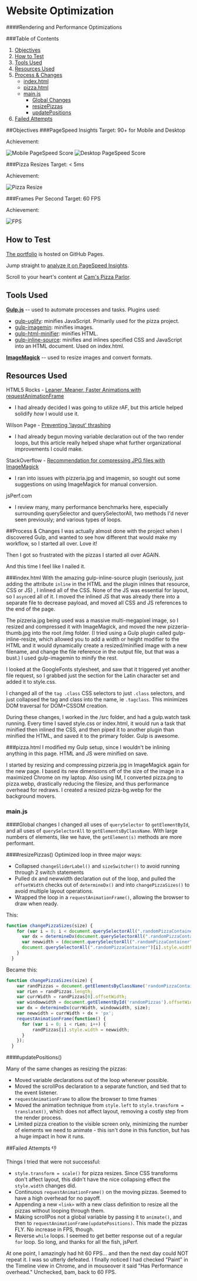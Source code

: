 # Website Optimization
####Rendering and Performance Optimizations

###Table of Contents
1. [Objectives](#objectives)
1. [How to Test](#test)
2. [Tools Used](#tools)
3. [Resources Used](#resources)
4. [Process & Changes](#process)
    * [index.html](#index)
    * [pizza.html](#pizza)
    * [main.js](#main)
        * [Global Changes](#mainglobal)
        * [resizePizzas](#mainresize)
        * [updatePositions](#mainupdate)
5. [Failed Attempts](#failed)

<a name="objectives"></a>
##Objectives
###PageSpeed Insights
Target: 90+ for Mobile and Desktop

Achievement:

![Mobile PageSpeed Score](http://aricept.github.io/frontend-nanodegree-mobile-portfolio/img/psi-mobile.png)
![Desktop PageSpeed Score](http://aricept.github.io/frontend-nanodegree-mobile-portfolio/img/psi-desktop.png)

###Pizza Resizes
Target: < 5ms

Achievement:

![Pizza Resize](http://aricept.github.io/frontend-nanodegree-mobile-portfolio/img/resize.png)

###Frames Per Second
Target: 60 FPS

Achievement:

![FPS](http://aricept.github.io/frontend-nanodegree-mobile-portfolio/img/FPS.png)

<a name="test"></a>
## How to Test
[The portfolio](http://aricept.github.io/frontend-nanodegree-mobile-portfolio) is hosted on GitHub Pages.

Jump straight to [analyze it on PageSpeed Insights](https://developers.google.com/speed/pagespeed/insights/?url=http%3A%2F%2Faricept.github.io%2Ffrontend-nanodegree-mobile-portfolio&tab=mobile).

Scroll to your heart's content at [Cam's Pizza Parlor](http://aricept.github.io/frontend-nanodegree-mobile-portfolio/views/pizza.html).

<a name="tools"></a>
## Tools Used
**[Gulp.js](http://gulpjs.com)** -- used to automate processes and tasks. Plugins used:

* [gulp-uglify](https://github.com/terinjokes/gulp-uglify): minifies JavaScript. Primarily used for the pizza project.
* [gulp-imagemin](https://github.com/sindresorhus/gulp-imagemin): minifies images.
* [gulp-html-minifier](https://github.com/origin1tech/gulp-html-minifier): minifies HTML.
* [gulp-inline-source](https://github.com/fmal/gulp-inline-source): minifies and inlines specified CSS and JavaScript into an HTML document.  Used on index.html.

**[ImageMagick](http://www.imagemagick.com)** -- used to resize images and convert formats.

<a name="resources"><a>
## Resources Used
HTML5 Rocks - [Leaner, Meaner, Faster Animations with requestAnimationFrame](http://www.html5rocks.com/en/tutorials/speed/animations/)

* I had already decided I was going to utilize rAF, but this article helped solidify *how* I would use it.

Wilson Page - [Preventing 'layout' thrashing](http://wilsonpage.co.uk/preventing-layout-thrashing/)

* I had already begun moving variable declaration out of the two render loops, but this article really helped shape what further organizational improvements I could make.

StackOverflow - [Recommendation for compressing JPG files with ImageMagick](http://stackoverflow.com/questions/7261855/recommendation-for-compressing-jpg-files-with-imagemagick)

* I ran into issues with pizzeria.jpg and imagemin, so sought out some suggestions on using ImageMagick for manual conversion.

jsPerf.com

* I review many, many performance benchmarks here, especially surrounding querySelector and querySelectorAll, two methods I'd never seen previously; and various types of loops.

<a name="process"></a>
##Process & Changes
I was actually almost done with the project when I discovered Gulp, and wanted to see how different that would make my workflow, so I started all over.  Love it!

Then I got so frustrated with the pizzas I started all over AGAIN.

And this time I feel like I nailed it.

<a name="index"></a>
###index.html
With the amazing gulp-inline-source plugin (seriously, just adding the attribute `inline` in the HTML and the plugin inlines that resource, CSS or JS) , I inlined all of the CSS.  None of the JS was essential for layout, so I `async`ed all of it.  I moved the inlined JS that was already there into a separate file to decrease payload, and moved all CSS and JS references to the end of the page.

The pizzeria.jpg being used was a massive multi-megapixel image, so I resized and compressed it with ImageMagick, and moved the new pizzeria-thumb.jpg into the root /img folder.  (I tried using a Gulp plugin called gulp-inline-resize, which allowed you to add a width or height modifier to the HTML and it would dynamically create a resized/minified image with a new filename, and change the file reference in the output file, but that was a bust.)  I used gulp-imagemin to minify the rest.

I looked at the GoogleFonts stylesheet, and saw that it triggered yet another file request, so I grabbed just the section for the Latin character set and added it to style.css.

I changed all of the `tag .class` CSS selectors to just `.class` selectors, and just collapsed the tag and class into the name, ie `.tagclass`.  This minimizes DOM traversal for DOM+CSSOM creation.

During these changes, I worked in the /src folder, and had a gulp.watch task running. Every time I saved style.css or index.html, it would run a task that minified then inlined the CSS, and then piped it to another plugin than minified the HTML, and saved it to the primary folder.  Gulp is awesome.

<a name="pizza"></a>
###pizza.html
I modified my Gulp setup, since I wouldn't be inlining anything in this page.  HTML and JS were minified on save.

I started by resizing and compressing pizzeria.jpg in ImageMagick again for the new page.  I based its new dimensions off of the size of the image in a maximized Chrome on my laptop.  Also using IM, I converted pizza.png to pizza.webp, drastically reducing the filesize, and thus performance overhead for redraws.  I created a resized pizza-bg.webp for the background movers.

<a name="main"></a>
### main.js

<a name="mainglobal"></a>
####Global changes
 I changed all uses of `querySelector` to `getElementById`, and all uses of `querySelectorAll` to `getElementsByClassName`.  With large numbers of elements, like we have, the `getElement(s)` methods are more performant.

<a name="mainresize"></a>
####resizePizzas()
Optimized loop in three major ways:

* Collapsed `changeSliderLabel()` and `sizeSwitcher()` to avoid running through 2 switch statements
* Pulled dx and newwidth declaration out of the loop, and pulled the `offsetWidth` checks out of `determineDx()` and into `changePizzaSizes()` to avoid multiple layout operations.
* Wrapped the loop in a `requestAnimationFrame()`, allowing the browser to draw when ready.

This:

```javascript
function changePizzaSizes(size) {
    for (var i = 0; i < document.querySelectorAll(".randomPizzaContainer").length; i++) {
      var dx = determineDx(document.querySelectorAll(".randomPizzaContainer")[i], size);
      var newwidth = (document.querySelectorAll(".randomPizzaContainer")[i].offsetWidth + dx) + 'px';
      document.querySelectorAll(".randomPizzaContainer")[i].style.width = newwidth;
    }
  }
```

Became this:

```javascript
function changePizzaSizes(size) {
    var randPizzas = document.getElementsByClassName('randomPizzaContainer');
    var rLen = randPizzas.length;
    var currWidth = randPizzas[0].offsetWidth;
    var windowwidth = document.getElementById('randomPizzas').offsetWidth;
    var dx = determineDx(currWidth, windowwidth, size);
    var newwidth = currWidth + dx + 'px';
    requestAnimationFrame(function() {
      for (var i = 0; i < rLen; i++) {
          randPizzas[i].style.width = newwidth;
      }
    });
  }
```
<a name="mainupdate"></a>
####updatePositions()

Many of the same changes as resizing the pizzas:

* Moved variable declarations out of the loop whenever possible.
* Moved the scrollPos declaration to a separate function, and tied that to the event listener.
* `requestAnimationFrame` to allow the browser to time frames
* Moved the animation technique from `style.left` to `style.transform = translateX()`, which does not affect layout, removing a costly step from the render process.
* Limited pizza creation to the visible screen only, minimizing the number of elements we need to animate - this isn't done in this function, but has a huge impact in how it runs.

<a name="failed"></a>
##Failed Attempts :thumbsdown:

Things I tried that were not successful:

* `style.transform = scale()` for pizza resizes.  Since CSS transforms don't affect layout, this didn't have the nice collapsing effect the `style.width` changes did.
* Continuous `requestAnimationFrame()` on the moving pizzas.  Seemed to have a high overhead for no payoff.
* Appending a new `<link>` with a new class definition to resize all the pizzas without looping through them.
* Making scrollPos not a global variable by passing it to `animate()`, and then to `requestAnimationFrame(updatePositions)`.  This made the pizzas FLY.  No increase in FPS, though.
* Reverse `while` loops.  I seemed to get better response out of a regular `for` loop.  So long, and thanks for all the fish, jsPerf.

At one point, I amazingly had hit 60 FPS... and then the next day could NOT repeat it.  I was so utterly defeated.  I finally noticed I had checked "Paint" in the Timeline view in Chrome, and in mouseover it said "Has Performance overhead."  Unchecked, bam, back to 60 FPS.